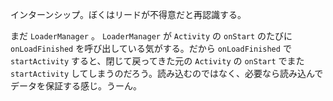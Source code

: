 インターンシップ。ぼくはリードが不得意だと再認識する。

まだ `LoaderManager` 。 `LoaderManager` が `Activity` の `onStart` のたびに `onLoadFinished` を呼び出している気がする。だから `onLoadFinished` で `startActivity` すると、閉じて戻ってきた元の `Activity` の `onStart` でまた `startActivity` してしまうのだろう。読み込むのではなく、必要なら読み込んでデータを保証する感じ。うーん。
